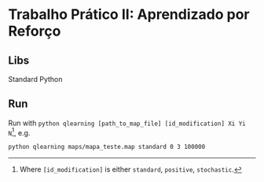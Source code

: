 # Trabalho Prático II: Aprendizado por Reforço

## Libs

Standard Python

## Run

Run with `python qlearning [path_to_map_file] [id_modification] Xi Yi N`[^1], e.g.

```sh
python qlearning maps/mapa_teste.map standard 0 3 100000
```

[^1]: Where `[id_modification]` is either `standard`, `positive`, `stochastic`.
